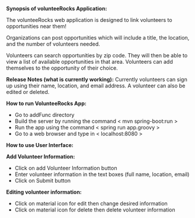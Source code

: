 **Synopsis of volunteeRocks Application:**

The volunteeRocks web application is designed to link volunteers to opportunities near them! 

Organizations can post opportunities which will include a title, the location, and the number of volunteers needed.

Volunteers can search opportunities by zip code. They will then be able to view a list of available opportunities in that area. Volunteers can add themselves to the opportunity of their choice.

**Release Notes (what is currently working):**
        Currently volunteers can sign up using their name, location, and email address. 
        A volunteer can also be edited or deleted.


**How to run VolunteeRocks App:**

* Go to addFunc directory 
* Build the server by running the command < mvn spring-boot:run >
* Run the app using the command < spring run app.groovy >
* Go to a web browser and type in < localhost:8080 >

**How to use User Interface:**

**Add Volunteer Information:**
* Click on add Volunteer Information button
* Enter volunteer information in the text boxes (full name, location, email)
* Click on Submit button

**Editing volunteer information:**
* Click on material icon for edit then change desired information
* Click on material icon for delete then delete volunteer information 
